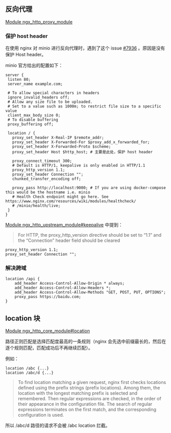 ## 反向代理

[Module ngx_http_proxy_module](https://nginx.org/en/docs/http/ngx_http_proxy_module.html)

### 保护 host header

在使用 nginx 对 minio 进行反向代理时，遇到了这个 issue [#7936](https://github.com/minio/minio/issues/7936) 。原因是没有保护 Host header。

minio 官方给出的配置如下：

```nginx
server {
 listen 80;
 server_name example.com;

 # To allow special characters in headers
 ignore_invalid_headers off;
 # Allow any size file to be uploaded.
 # Set to a value such as 1000m; to restrict file size to a specific value
 client_max_body_size 0;
 # To disable buffering
 proxy_buffering off;

 location / {
   proxy_set_header X-Real-IP $remote_addr;
   proxy_set_header X-Forwarded-For $proxy_add_x_forwarded_for;
   proxy_set_header X-Forwarded-Proto $scheme;
   proxy_set_header Host $http_host; # 主要是此处，保护 host header

   proxy_connect_timeout 300;
   # Default is HTTP/1, keepalive is only enabled in HTTP/1.1
   proxy_http_version 1.1;
   proxy_set_header Connection "";
   chunked_transfer_encoding off;

   proxy_pass http://localhost:9000; # If you are using docker-compose this would be the hostname i.e. minio
   # Health Check endpoint might go here. See https://www.nginx.com/resources/wiki/modules/healthcheck/
   # /minio/health/live;
 }
}
```

[Module ngx_http_upstream_module#keepalive](http://nginx.org/en/docs/http/ngx_http_upstream_module.html#keepalive) 中提到：

> For HTTP, the proxy_http_version directive should be set to “1.1” and the “Connection” header field should be cleared

```nginx
proxy_http_version 1.1;
proxy_set_header Connection "";
```









### 解决跨域

```nginx
location /api {
    add_header Access-Control-Allow-Origin * always;
    add_header Access-Control-Allow-Headers *;
    add_header Access-Control-Allow-Methods "GET, POST, PUT, OPTIONS";
    proxy_pass https://baidu.com;
}
```

 

## location 块

[Module ngx_http_core_module#location](https://nginx.org/en/docs/http/ngx_http_core_module.html#location)

路径正则匹配是选择匹配度最高的一条规则（nginx 会先选中前缀最长的，然后在逐个规则匹配，匹配成功后不再继续匹配）。

例如：

```nginx
location /abc {...}
location /abc/d {...}
```

> To find location matching a given request, nginx first checks locations defined using the prefix strings (prefix locations). Among them, the location with the longest matching prefix is selected and remembered. Then regular expressions are checked, in the order of their appearance in the configuration file. The search of regular expressions terminates on the first match, and the corresponding configuration is used.

所以 /abc/d 路径的请求不会被 /abc location 拦截。
